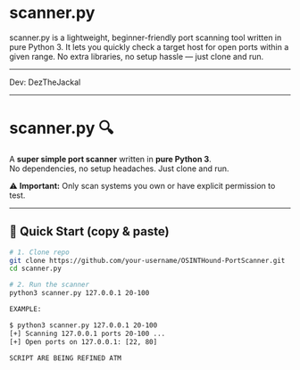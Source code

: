 # scanner.py
scanner.py is a lightweight, beginner-friendly port scanning tool written in pure Python 3. It lets you quickly check a target host for open ports within a given range. No extra libraries, no setup hassle — just clone and run.
_____________________________
Dev: DezTheJackal
_____________________________
# scanner.py 🔍

A **super simple port scanner** written in **pure Python 3**.  
No dependencies, no setup headaches. Just clone and run.

⚠️ **Important:** Only scan systems you own or have explicit permission to test.

---

## 🚀 Quick Start (copy & paste)

```bash
# 1. Clone repo
git clone https://github.com/your-username/OSINTHound-PortScanner.git
cd scanner.py

# 2. Run the scanner
python3 scanner.py 127.0.0.1 20-100

EXAMPLE:

$ python3 scanner.py 127.0.0.1 20-100
[+] Scanning 127.0.0.1 ports 20-100 ...
[+] Open ports on 127.0.0.1: [22, 80]

SCRIPT ARE BEING REFINED ATM

